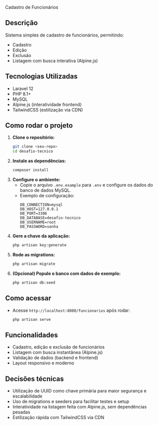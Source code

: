Cadastro de Funcionários

## Descrição

Sistema simples de cadastro de funcionários, permitindo:
- Cadastro
- Edição
- Exclusão
- Listagem com busca interativa (Alpine.js)

## Tecnologias Utilizadas
- Laravel 12
- PHP 8.1+
- MySQL
- Alpine.js (interatividade frontend)
- TailwindCSS (estilização via CDN)

## Como rodar o projeto

1. **Clone o repositório:**
   ```bash
   git clone <seu-repo>
   cd desafio-tecnico
   ```
2. **Instale as dependências:**
   ```bash
   composer install
   ```
3. **Configure o ambiente:**
   - Copie o arquivo `.env.example` para `.env` e configure os dados do banco de dados MySQL.
   - Exemplo de configuração:
     ```env
     DB_CONNECTION=mysql
     DB_HOST=127.0.0.1
     DB_PORT=3306
     DB_DATABASE=desafio-tecnico
     DB_USERNAME=root
     DB_PASSWORD=senha
     ```
4. **Gere a chave da aplicação:**
   ```bash
   php artisan key:generate
   ```
5. **Rode as migrations:**
   ```bash
   php artisan migrate
   ```
6. **(Opcional) Popule o banco com dados de exemplo:**
   ```bash
   php artisan db:seed
   ```

## Como acessar
- Acesse `http://localhost:8000/funcionarios` após rodar:
  ```bash
  php artisan serve
  ```

## Funcionalidades
- Cadastro, edição e exclusão de funcionários
- Listagem com busca instantânea (Alpine.js)
- Validação de dados (backend e frontend)
- Layout responsivo e moderno

## Decisões técnicas
- Utilização de UUID como chave primária para maior segurança e escalabilidade
- Uso de migrations e seeders para facilitar testes e setup
- Interatividade na listagem feita com Alpine.js, sem dependências pesadas
- Estilização rápida com TailwindCSS via CDN
